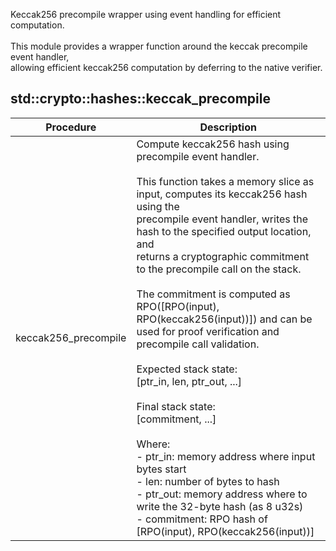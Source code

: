 Keccak256 precompile wrapper using event handling for efficient computation.<br /><br />This module provides a wrapper function around the keccak precompile event handler,<br />allowing efficient keccak256 computation by deferring to the native verifier.<br />


## std::crypto::hashes::keccak_precompile
| Procedure | Description |
| ----------- | ------------- |
| keccak256_precompile | Compute keccak256 hash using precompile event handler.<br /><br />This function takes a memory slice as input, computes its keccak256 hash using the<br />precompile event handler, writes the hash to the specified output location, and<br />returns a cryptographic commitment to the precompile call on the stack.<br /><br />The commitment is computed as RPO([RPO(input), RPO(keccak256(input))]) and can be<br />used for proof verification and precompile call validation.<br /><br />Expected stack state:<br />[ptr_in, len, ptr_out, ...]<br /><br />Final stack state:<br />[commitment, ...]<br /><br />Where:<br />- ptr_in:     memory address where input bytes start<br />- len:        number of bytes to hash<br />- ptr_out:    memory address where to write the 32-byte hash (as 8 u32s)<br />- commitment: RPO hash of [RPO(input), RPO(keccak256(input))]<br /> |
